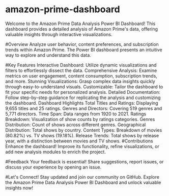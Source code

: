 # amazon-prime-dashboard
Welcome to the Amazon Prime Data Analysis Power BI Dashboard! This dashboard provides a detailed analysis of Amazon Prime's data, offering valuable insights through interactive visualizations.

#Overview
Analyze user behavior, content preferences, and subscription trends within Amazon Prime. The Power BI dashboard presents an intuitive way to explore and understand this data.

#Key Features
Interactive Dashboard: Utilize dynamic visualizations and filters to effortlessly dissect the data.
Comprehensive Analysis: Examine metrics on user engagement, content consumption, subscription trends, and more.
Stunning Visualizations: Grasp complex data insights quickly through easy-to-understand visuals.
Customizable: Tailor the dashboard to fit your specific needs for personalized analysis.
Detailed Documentation: Follow step-by-step guidance for replicating the analysis and customizing the dashboard.
Dashboard Highlights
Total Titles and Ratings: Displaying 9,655 titles and 25 ratings.
Genres and Directors: Covering 519 genres and 5,771 directors.
Time Span: Data ranges from 1920 to 2021.
Ratings Breakdown: Visualization of show counts by ratings categories.
Genres Distribution: Count of shows across different genres.
Geographical Distribution: Total shows by country.
Content Types: Breakdown of movies (80.82%) vs. TV shows (19.18%).
Release Trends: Total shows by release year, with a distinction between movies and TV shows.
#Contributions
Enhance the dashboard! Improve its functionality, refine visualizations, or add new analysis modules to enrich the project.

#Feedback
Your feedback is essential! Share suggestions, report issues, or discuss your experience by opening an issue.

#Let's Connect!
Stay updated and join our community on GitHub. Explore the Amazon Prime Data Analysis Power BI Dashboard and unlock valuable insights now!





